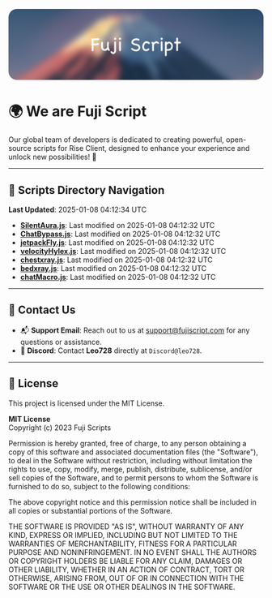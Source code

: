![Banner](.github/b.webp)

# 🌍 **We are Fuji Script**

Our global team of developers is dedicated to creating powerful, open-source scripts for Rise Client, designed to enhance your experience and unlock new possibilities! 🌟

---
<!-- SCRIPTS_NAVIGATION_START -->
## 📂 **Scripts Directory Navigation**

**Last Updated**: 2025-01-08 04:12:34 UTC

- **[SilentAura.js](scripts/SilentAura.js)**: Last modified on 2025-01-08 04:12:32 UTC
- **[ChatBypass.js](scripts/ChatBypass.js)**: Last modified on 2025-01-08 04:12:32 UTC
- **[jetpackFly.js](scripts/jetpackFly.js)**: Last modified on 2025-01-08 04:12:32 UTC
- **[velocityHylex.js](scripts/velocityHylex.js)**: Last modified on 2025-01-08 04:12:32 UTC
- **[chestxray.js](scripts/chestxray.js)**: Last modified on 2025-01-08 04:12:32 UTC
- **[bedxray.js](scripts/bedxray.js)**: Last modified on 2025-01-08 04:12:32 UTC
- **[chatMacro.js](scripts/chatMacro.js)**: Last modified on 2025-01-08 04:12:32 UTC

<!-- SCRIPTS_NAVIGATION_END -->

---

## 💬 **Contact Us**  
- 📬 **Support Email**: Reach out to us at [support@fujiscript.com](mailto:support@fujiscript.com) for any questions or assistance.  
- 💬 **Discord**: Contact **Leo728** directly at `Discord@leo728`.

---

## 📜 **License**

This project is licensed under the MIT License.  

**MIT License**  
Copyright (c) 2023 Fuji Scripts  

Permission is hereby granted, free of charge, to any person obtaining a copy of this software and associated documentation files (the "Software"), to deal in the Software without restriction, including without limitation the rights to use, copy, modify, merge, publish, distribute, sublicense, and/or sell copies of the Software, and to permit persons to whom the Software is furnished to do so, subject to the following conditions:  

The above copyright notice and this permission notice shall be included in all copies or substantial portions of the Software.  

THE SOFTWARE IS PROVIDED "AS IS", WITHOUT WARRANTY OF ANY KIND, EXPRESS OR IMPLIED, INCLUDING BUT NOT LIMITED TO THE WARRANTIES OF MERCHANTABILITY, FITNESS FOR A PARTICULAR PURPOSE AND NONINFRINGEMENT. IN NO EVENT SHALL THE AUTHORS OR COPYRIGHT HOLDERS BE LIABLE FOR ANY CLAIM, DAMAGES OR OTHER LIABILITY, WHETHER IN AN ACTION OF CONTRACT, TORT OR OTHERWISE, ARISING FROM, OUT OF OR IN CONNECTION WITH THE SOFTWARE OR THE USE OR OTHER DEALINGS IN THE SOFTWARE.  
